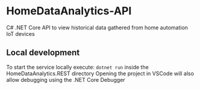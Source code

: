 # HomeDataAnalytics-API
C# .NET Core API to view historical data gathered from home automation IoT devices

## Local development
To start the service locally execute: `dotnet run` inside the HomeDataAnalytics.REST directory
Opening the project in VSCode will also allow debugging using the .NET Core Debugger
